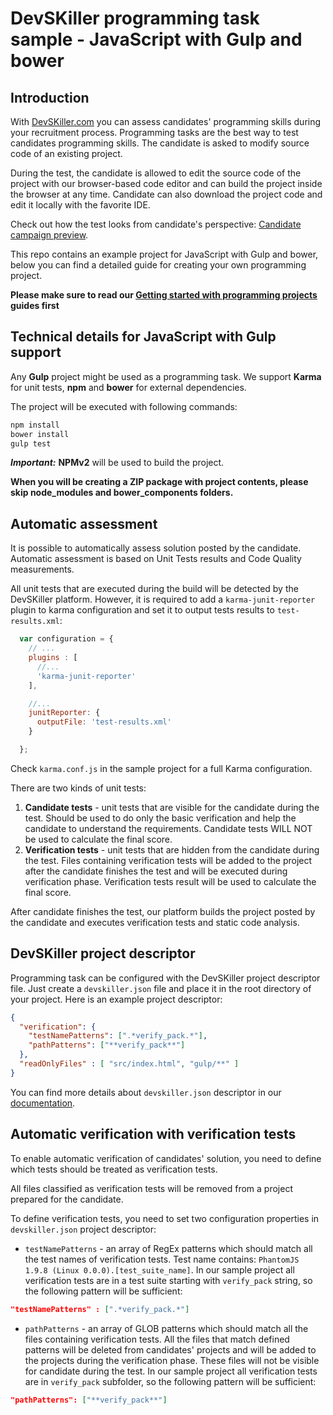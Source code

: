 # DevSKiller programming task sample - JavaScript with Gulp and bower

## Introduction

With [DevSKiller.com](https://devskiller.com) you can assess candidates' programming skills during your recruitment process. Programming tasks are the best way to test candidates programming skills. The candidate is asked to modify source code of an existing project.

During the test, the candidate is allowed to edit the source code of the project with our browser-based code editor and can build the project inside the browser at any time. Candidate can also download the project code and edit it locally with the favorite IDE.

Check out how the test looks from candidate's perspective: [Candidate campaign preview](https://www.youtube.com/watch?v=rB4fViXPh5E).


This repo contains an example project for JavaScript with Gulp and bower, below you can find a detailed guide for creating your own programming project. 

**Please make sure to read our [Getting started with programming projects](https://docs.devskiller.com/programming_tasks/index.html) guides first**

## Technical details for JavaScript with Gulp support

Any **Gulp** project might be used as a programming task. We support **Karma** for unit tests, **npm** and **bower** for external dependencies.

The project will be executed with following commands:
```sh
npm install
bower install
gulp test
```

***Important:*** **NPMv2** will be used to build the project.

**When you will be creating a ZIP package with project contents, please skip node_modules and bower_components folders.**

## Automatic assessment

It is possible to automatically assess solution posted by the candidate. Automatic assessment is based on Unit Tests results and Code Quality measurements. 

All unit tests that are executed during the build will be detected by the DevSKiller platform. However, it is required to add a `karma-junit-reporter` plugin to karma configuration and set it to output tests results to `test-results.xml`:

```javascript
  var configuration = {
    // ...
    plugins : [
      //...
      'karma-junit-reporter'
    ],

    //...
    junitReporter: {
      outputFile: 'test-results.xml'
    }

  };
```

Check `karma.conf.js` in the sample project for a full Karma configuration.

There are two kinds of unit tests:

1. **Candidate tests** - unit tests that are visible for the candidate during the test. Should be used to do only the basic verification and help the candidate to understand the requirements. Candidate tests WILL NOT be used to calculate the final score.
2. **Verification tests** - unit tests that are hidden from the candidate during the test. Files containing verification tests will be added to the project after the candidate finishes the test and will be executed during verification phase. Verification tests result will be used to calculate the final score.

After candidate finishes the test, our platform builds the project posted by the candidate and executes verification tests and static code analysis.

## DevSKiller project descriptor

Programming task can be configured with the DevSKiller project descriptor file. Just create a `devskiller.json` file and place it in the root directory of your project. Here is an example project descriptor:

```json
{
  "verification": {
    "testNamePatterns": [".*verify_pack.*"],
    "pathPatterns": ["**verify_pack**"]
  },
  "readOnlyFiles" : [ "src/index.html", "gulp/**" ]
}

```

You can find more details about `devskiller.json` descriptor in our [documentation](https://docs.devskiller.com/programming_tasks/project_descriptor.html).

## Automatic verification with verification tests

To enable automatic verification of candidates' solution, you need to define which tests should be treated as verification tests.

All files classified as verification tests will be removed from a project prepared for the candidate.

To define verification tests, you need to set two configuration properties in `devskiller.json` project descriptor:

- `testNamePatterns` - an array of RegEx patterns which should match all the test names of verification tests. 
Test name contains: `PhantomJS 1.9.8 (Linux 0.0.0).[test_suite_name]`. In our sample project all verification tests are in a test suite starting with `verify_pack` string, so the following pattern will be sufficient:

```json
"testNamePatterns" : [".*verify_pack.*"]
```

- `pathPatterns` - an array of GLOB patterns which should match all the files containing verification tests. All the files that match defined patterns will be deleted from candidates' projects and will be added to the projects during the verification phase. These files will not be visible for candidate during the test. In our sample project all verification tests are in `verify_pack` subfolder, so the following pattern will be sufficient:

```json
"pathPatterns": ["**verify_pack**"]
```

